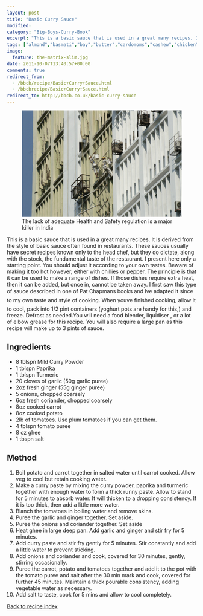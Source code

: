 ```yaml
---
layout: post
title: "Basic Curry Sauce"
modified:
category: "Big-Boys-Curry-Book"
excerpt: "This is a basic sauce that is used in a great many recipes. It is"
tags: ["almond","basmati","bay","butter","cardomoms","cashew","chicken","cinnamon","cloves","cumin","ghee","lamb","mace","nuts","pepper","rice","saffron","turmeric"]
image:
  feature: the-matrix-slim.jpg
date: 2011-10-07T13:40:57+00:00
comments: true
redirect_from: 
  - /bbcb/recipe/Basic+Curry+Sauce.html
  - /bbcbrecipe/Basic+Curry+Sauce.html
redirect_to: http://bbcb.co.uk/basic-curry-sauce
---
```


<figure>
	<a href="/images/bbcb/pict1455.jpg" alt="Health, Puri, India" title="Health, Puri, India &#169; Ashley Kitson 12/09/2011"><img src="/images/bbcb/pict1455.jpg"/></a>
	<figcaption>The lack of adequate Health and Safety regulation is a major killer in India</figcaption>
</figure>

This is a basic sauce that is used in a great many recipes. It is derived from the style of basic sauce often found in restaurants. These sauces usually have secret recipes known only to the head chef, but they do dictate, along with the stock, the fundamental taste of the restaurant. I present here only a starting point. You should adjust it according to your own tastes. Beware of making it too hot however, either with chillies or pepper. The principle is that it can be used to make a range of dishes. If those dishes require extra heat, then it can be added, but once in, cannot be taken away. I first saw this type of sauce described in one of Pat Chapman&#146;s books and I&#146;ve adapted it since to my own taste and style of cooking. When you&#146;ve finished cooking, allow it to cool, pack into 1/2 pint containers (yoghurt pots are handy for this,) and freeze. Defrost as needed.You will need a food blender, liquidiser , or a lot of elbow grease for this recipe. You will also require a large pan as this recipe will make up to 3 pints of sauce.
        
## Ingredients
        
<ul><li>8 tblspn Mild Curry Powder</li><li>1 tblspn Paprika</li><li>1 tblspn Turmeric</li><li>20 cloves of garlic (50g garlic puree)</li><li>2oz fresh ginger (55g ginger puree)</li><li>5 onions, chopped coarsely</li><li>6oz fresh coriander, chopped coarsely</li><li>8oz cooked carrot</li><li>8oz cooked potato</li><li>2lb of tomatoes. Use plum tomatoes if you can get them.</li><li>4 tblspn tomato puree</li><li>8 oz ghee</li><li>1 tbspn salt</li></ul>
        
## Method

<ol><li>Boil potato and carrot together in salted water until carrot cooked. Allow veg to cool but retain cooking water.</li><li>Make a curry paste by mixing the curry powder, paprika and turmeric together with enough water to form a thick runny paste. Allow to stand for 5 minutes to absorb water. It will thicken to a dropping consistency. If it is too thick, then add a little more water.</li><li>Blanch the tomatoes in boiling water and remove skins.</li><li>Puree the garlic and ginger together. Set aside.</li><li>Puree the onions and coriander together. Set aside</li><li>Heat ghee in large deep pan. Add garlic and ginger and stir fry for 5 minutes.</li><li>Add curry paste and stir fry gently for 5 minutes. Stir constantly and add a little water to prevent sticking.</li><li>Add onions and coriander and cook, covered for 30 minutes, gently, stirring occasionally.</li><li>Puree the carrot, potato and tomatoes together and add it to the pot with the tomato    puree and salt after the 30 min mark and cook, covered for further 45 minutes. Maintain a thick pourable consistency, adding vegetable water as necessary.</li><li>Add salt to taste, cook for 5 mins and allow to cool completely.</li></ol>   

<a href="/bbcb">Back to recipe index</a>      